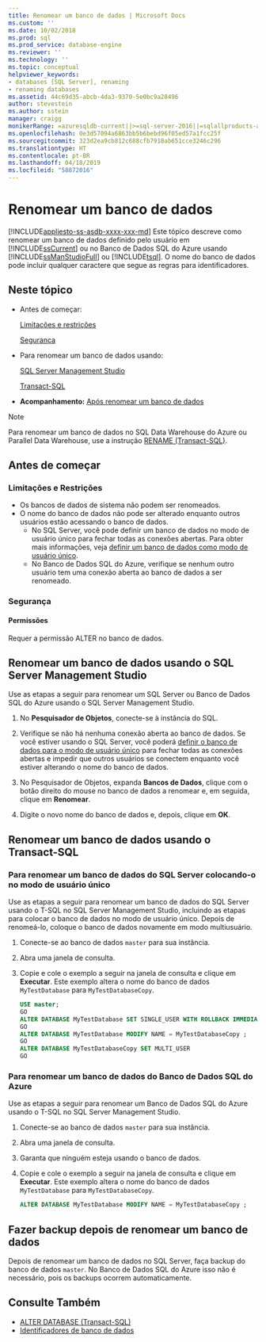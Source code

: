 ```yaml
---
title: Renomear um banco de dados | Microsoft Docs
ms.custom: ''
ms.date: 10/02/2018
ms.prod: sql
ms.prod_service: database-engine
ms.reviewer: ''
ms.technology: ''
ms.topic: conceptual
helpviewer_keywords:
- databases [SQL Server], renaming
- renaming databases
ms.assetid: 44c69d35-abcb-4da3-9370-5e0bc9a28496
author: stevestein
ms.author: sstein
manager: craigg
monikerRange: =azuresqldb-current||>=sql-server-2016||=sqlallproducts-allversions||>=sql-server-linux-2017||=azuresqldb-mi-current
ms.openlocfilehash: 0e3d57094a6863bb5b6bebd96f05ed57a1fcc25f
ms.sourcegitcommit: 323d2ea9cb812c688cfb7918ab651cce3246c296
ms.translationtype: HT
ms.contentlocale: pt-BR
ms.lasthandoff: 04/18/2019
ms.locfileid: "58872016"
---
```

# <a name="rename-a-database"></a>Renomear um banco de dados

[!INCLUDE[appliesto-ss-asdb-xxxx-xxx-md](../../includes/appliesto-ss-asdb-xxxx-xxx-md.md)]
  Este tópico descreve como renomear um banco de dados definido pelo usuário em [!INCLUDE[ssCurrent](../../includes/sscurrent-md.md)] ou no Banco de Dados SQL do Azure usando [!INCLUDE[ssManStudioFull](../../includes/ssmanstudiofull-md.md)] ou [!INCLUDE[tsql](../../includes/tsql-md.md)]. O nome do banco de dados pode incluir qualquer caractere que segue as regras para identificadores.  
  
## <a name="in-this-topic"></a>Neste tópico
  
- Antes de começar:  
  
     [Limitações e restrições](#limitations-and-restrictions)  
  
     [Segurança](#security)  
  
- Para renomear um banco de dados usando:  
  
     [SQL Server Management Studio](#rename-a-database-using-sql-server-management-studio)  
  
     [Transact-SQL](#rename-a-database-using-transact-sql)  
  
- **Acompanhamento:**  [Após renomear um banco de dados](#backup-after-renaming-a-database)  

> [!NOTE]
> Para renomear um banco de dados no SQL Data Warehouse do Azure ou Parallel Data Warehouse, use a instrução [RENAME (Transact-SQL)](../../t-sql/statements/rename-transact-sql.md).
  
## <a name="before-you-begin"></a>Antes de começar
  
### <a name="limitations-and-restrictions"></a>Limitações e Restrições  
  
- Os bancos de dados de sistema não podem ser renomeados.
- O nome do banco de dados não pode ser alterado enquanto outros usuários estão acessando o banco de dados. 
  - No SQL Server, você pode definir um banco de dados no modo de usuário único para fechar todas as conexões abertas. Para obter mais informações, veja [definir um banco de dados como modo de usuário único](../../relational-databases/databases/set-a-database-to-single-user-mode.md).
  - No Banco de Dados SQL do Azure, verifique se nenhum outro usuário tem uma conexão aberta ao banco de dados a ser renomeado.
  
### <a name="security"></a>Segurança  
  
#### <a name="permissions"></a>Permissões

Requer a permissão ALTER no banco de dados.  
  
## <a name="rename-a-database-using-sql-server-management-studio"></a>Renomear um banco de dados usando o SQL Server Management Studio

Use as etapas a seguir para renomear um SQL Server ou Banco de Dados SQL do Azure usando o SQL Server Management Studio.
  
1. No **Pesquisador de Objetos**, conecte-se à instância do SQL.  
  
2. Verifique se não há nenhuma conexão aberta ao banco de dados. Se você estiver usando o SQL Server, você poderá [definir o banco de dados para o modo de usuário único](../../relational-databases/databases/set-a-database-to-single-user-mode.md) para fechar todas as conexões abertas e impedir que outros usuários se conectem enquanto você estiver alterando o nome do banco de dados.  
  
3. No Pesquisador de Objetos, expanda **Bancos de Dados**, clique com o botão direito do mouse no banco de dados a renomear e, em seguida, clique em **Renomear**.  
  
4. Digite o novo nome do banco de dados e, depois, clique em **OK**.  
  
## <a name="rename-a-database-using-transact-sql"></a>Renomear um banco de dados usando o Transact-SQL  
  
### <a name="to-rename-a-sql-server-database-by-placing-it-in-single-user-mode"></a>Para renomear um banco de dados do SQL Server colocando-o no modo de usuário único

Use as etapas a seguir para renomear um banco de dados do SQL Server usando o T-SQL no SQL Server Management Studio, incluindo as etapas para colocar o banco de dados no modo de usuário único. Depois de renomeá-lo, coloque o banco de dados novamente em modo multiusuário.
  
1. Conecte-se ao banco de dados `master` para sua instância.  
2. Abra uma janela de consulta.  
3. Copie e cole o exemplo a seguir na janela de consulta e clique em **Executar**. Este exemplo altera o nome do banco de dados `MyTestDatabase` para `MyTestDatabaseCopy`.
  
   ```sql
   USE master;  
   GO  
   ALTER DATABASE MyTestDatabase SET SINGLE_USER WITH ROLLBACK IMMEDIATE
   GO
   ALTER DATABASE MyTestDatabase MODIFY NAME = MyTestDatabaseCopy ;
   GO  
   ALTER DATABASE MyTestDatabaseCopy SET MULTI_USER
   GO
   ```  

### <a name="to-rename-an-azure-sql-database-database"></a>Para renomear um banco de dados do Banco de Dados SQL do Azure

Use as etapas a seguir para renomear um Banco de Dados SQL do Azure usando o T-SQL no SQL Server Management Studio.
  
1. Conecte-se ao banco de dados `master` para sua instância.  
2. Abra uma janela de consulta.
3. Garanta que ninguém esteja usando o banco de dados.
4. Copie e cole o exemplo a seguir na janela de consulta e clique em **Executar**. Este exemplo altera o nome do banco de dados `MyTestDatabase` para `MyTestDatabaseCopy`.
  
   ```sql
   ALTER DATABASE MyTestDatabase MODIFY NAME = MyTestDatabaseCopy ;
   ```  

## <a name="backup-after-renaming-a-database"></a>Fazer backup depois de renomear um banco de dados  

Depois de renomear um banco de dados no SQL Server, faça backup do banco de dados `master`. No Banco de Dados SQL do Azure isso não é necessário, pois os backups ocorrem automaticamente.  
  
## <a name="see-also"></a>Consulte Também

- [ALTER DATABASE (Transact-SQL)](../../t-sql/statements/alter-database-transact-sql.md)
- [Identificadores de banco de dados](../../relational-databases/databases/database-identifiers.md)  